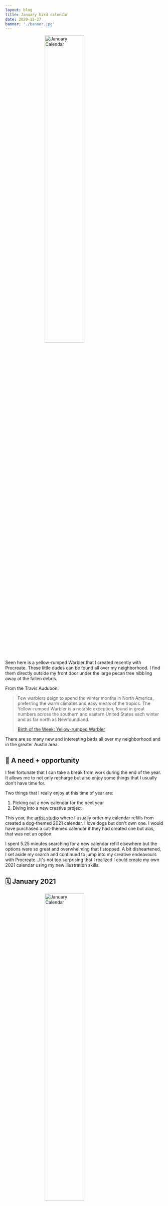 ```yaml
---
layout: blog
title: January bird calendar
date: 2020-12-27
banner: './banner.jpg'
---
```


<img class="responsive-img-no-shadow" src="/images/uploads/2020-12-27/bird.png" alt="January Calendar" style="width: 50%; display: block; margin: 0 auto;" />

<br/>

Seen here is a yellow-rumped Warbler that I created recently with Procreate. These little dudes can be found all over my neighborhood. I find them directly outside my front door under the large pecan tree nibbling away at the fallen debris.

From the Travis Audubon:

> Few warblers deign to spend the winter months in North America, preferring the warm climates and easy meals of the tropics. The Yellow-rumped Warbler is a notable exception, found in great numbers across the southern and eastern United States each winter and as far north as Newfoundland.
>
> [Birth of the Week: Yellow-rumped Warbler](https://travisaudubon.org/uncategorized/bird-of-the-week-yellow-rumped-warbler)

There are so many new and interesting birds all over my neighborhood and in the greater Austin area.

## 🐶 A need + opportunity

I feel fortunate that I can take a break from work during the end of the year. It allows me to not only recharge but also enjoy some things that I usually don't have time for.

Two things that I really enjoy at this time of year are:

1. Picking out a new calendar for the next year
2. Diving into a new creative project

This year, the [artist studio](https://1canoe2.com/collections/calendars) where I usually order my calendar refills from created a dog-themed 2021 calendar. I love dogs but don't own one. I would have purchased a cat-themed calendar if they had created one but alas, that was not an option.

I spent 5.25 minutes searching for a new calendar refill elsewhere but the options were so great and overwhelming that I stopped. A bit disheartened, I set aside my search and continued to jump into my creative endeavours with Procreate...It's not too surprising that I realized I could create my own 2021 calendar using my new illustration skills.

## 🗓 January 2021

<img class="responsive-img" src="/images/uploads/2020-12-27/January.png" alt="January Calendar" style="width: 50%; display: block; margin: 0 auto;" />

<br/>

So here's my January 2021 calendar with the featured yellow-rumped warbler!

I like the overall look and retro feel. Special thanks to upgrading my Mac OS (ha) for some final design decisions. New Finder windows and previews in Big Sur are all rounded. When I saw my saved file in Finder, I liked the look and went back in Photoshop and intentionally rounded the corners of the file. (Otherwise, I do not like that preview rounds thumbnails by default. This design is bad, boo!)

Taking some principles learned in some previous illustration lessions, I kept the color palette simple and opted for a bold [Bungee](https://fonts.google.com/specimen/Bungee) font.

I want to create a new calendar with a featured bird each month for 2021. I figured it could be a nice way to celebrate art, design, and the area that I live in. Since I'm writing this down and publishing this post, I hope to remain accountable. Wish me luck!

